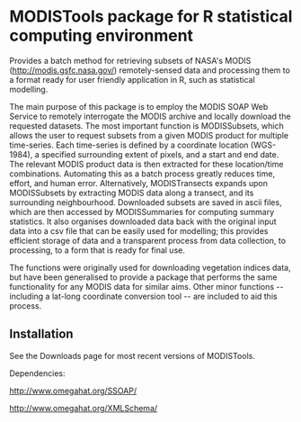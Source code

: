 MODISTools package for R statistical computing environment
=============

Provides a batch method for retrieving subsets of NASA's MODIS (http://modis.gsfc.nasa.gov/) remotely-sensed data and processing them to a format ready for user friendly application in R, such as statistical modelling.

The main purpose of this package is to employ the MODIS SOAP Web Service to remotely interrogate the MODIS archive and locally download the requested datasets. The most important function is MODISSubsets, which allows the user to request subsets from a given MODIS product for multiple time-series. Each time-series is defined by a coordinate location (WGS-1984), a specified surrounding extent of pixels, and a start and end date. The relevant MODIS product data is then extracted for these location/time combinations. Automating this as a batch process greatly reduces time, effort, and human error. Alternatively, MODISTransects expands upon MODISSubsets by extracting MODIS data along a transect, and its surrounding neighbourhood. Downloaded subsets are saved in ascii files, which are then accessed by MODISSummaries for computing summary statistics. It also organises downloaded data back with the original input data into a csv file that can be easily used for modelling; this provides efficient storage of data and a transparent process from data collection, to processing, to a form that is ready for final use.

The functions were originally used for downloading vegetation indices data, but have been generalised to provide a package that performs the same functionality for any MODIS data for similar aims. Other minor functions -- including a lat-long coordinate conversion tool -- are included to aid this process.

Installation
-------

See the Downloads page for most recent versions of MODISTools.

Dependencies:

http://www.omegahat.org/SSOAP/

http://www.omegahat.org/XMLSchema/